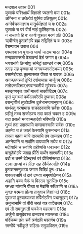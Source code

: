 मन्दपाल उवाच	001  
युष्माकं परिरक्षार्थं विज्ञप्तो ज्वलनो मया	001a  
अग्निना च तथेत्येवं पूर्वमेव प्रतिश्रुतम्	001c  
अग्नेर्वचनमाज्ञाय मातुर्धर्मज्ञतां च वः	002a  
युष्माकं च परं वीर्यं नाहं पूर्वमिहागतः	002c  
न सन्तापो हि वः कार्यः पुत्रका मरणं प्रति	003a  
ऋषीन्वेद हुताशोऽपि ब्रह्म तद्विदितं च वः	003c  
वैशम्पायन उवाच	004  
एवमाश्वास्य पुत्रान्स भार्यां चादाय भारत	004a  
मन्दपालस्ततो देशादन्यं देशं जगाम ह	004c  
भगवानपि तिग्मांशुः समिद्धं खाण्डवं वनम्	005a  
ददाह सह कृष्णाभ्यां जनयञ्जगतोऽभयम्	005c  
वसामेदोवहाः कुल्यास्तत्र पीत्वा च पावकः	006a  
अगच्छत्परमां तृप्तिं दर्शयामास चार्जुनम्	006c  
ततोऽन्तरिक्षाद्भगवानवतीर्य सुरेश्वरः	007a  
मरुद्गणवृतः पार्थं माधवं चाब्रवीदिदम्	007c  
कृतं युवाभ्यां कर्मेदममरैरपि दुष्करम्	008a  
वरान्वृणीतं तुष्टोऽस्मि दुर्लभानप्यमानुषान्	008c  
पार्थस्तु वरयामास शक्रादस्त्राणि सर्वशः	009a  
ग्रहीतुं तच्च शक्रोऽस्य तदा कालं चकार ह	009c  
यदा प्रसन्नो भगवान्महादेवो भविष्यति	010a  
तुभ्यं तदा प्रदास्यामि पाण्डवास्त्राणि सर्वशः	010c  
अहमेव च तं कालं वेत्स्यामि कुरुनन्दन	011a  
तपसा महता चापि दास्यामि तव तान्यहम्	011c  
आग्नेयानि च सर्वाणि वायव्यानि तथैव च	012a  
मदीयानि च सर्वाणि ग्रहीष्यसि धनञ्जय	012c  
वासुदेवोऽपि जग्राह प्रीतिं पार्थेन शाश्वतीम्	013a  
ददौ च तस्मै देवेन्द्रस्तं वरं प्रीतिमांस्तदा	013c  
दत्त्वा ताभ्यां वरं प्रीतः सह देवैर्मरुत्पतिः	014a  
हुताशनमनुज्ञाप्य जगाम त्रिदिवं पुनः	014c  
पावकश्चापि तं दावं दग्ध्वा समृगपक्षिणम्	015a  
अहानि पञ्च चैकं च विरराम सुतर्पितः	015c  
जग्ध्वा मांसानि पीत्वा च मेदांसि रुधिराणि च	016a  
युक्तः परमया प्रीत्या तावुवाच विशां पते	016c  
युवाभ्यां पुरुषाग्र्याभ्यां तर्पितोऽस्मि यथासुखम्	017a  
अनुजानामि वां वीरौ चरतं यत्र वाञ्छितम्	017c  
एवं तौ समनुज्ञातौ पावकेन महात्मना	018a  
अर्जुनो वासुदेवश्च दानवश्च मयस्तथा	018c  
परिक्रम्य ततः सर्वे त्रयोऽपि भरतर्षभ	019a  
रमणीये नदीकूले सहिताः समुपाविशन्	019c  
